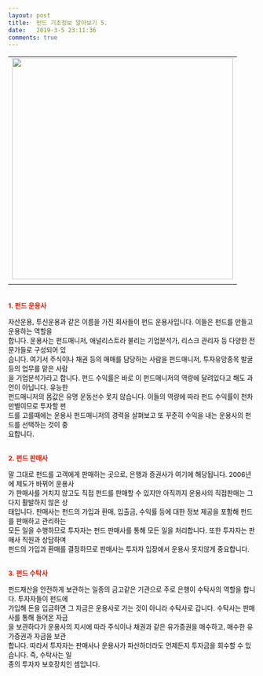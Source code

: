 ```yaml
---
layout: post
title:  펀드 기초정보 알아보기 5.
date:   2019-3-5 23:11:36
comments: true
---
```






<table width="100%"><tbody><tr><td align="middle"><div class="imageblock center" style="text-align: center; clear: both;"><span data-url="https://t1.daumcdn.net/cfile/tistory/190B9F1A4C04D5E11B?download" data-lightbox="lightbox"><img width="450" height="307" style="height: auto; cursor: pointer; max-width: 100%;" alt="" src="https://t1.daumcdn.net/cfile/tistory/190B9F1A4C04D5E11B" filename="cfile8.uf@190B9F1A4C04D5E11B6FA2.jpg" filemime=""></span></div></td></tr><tr><td align="middle"></td></tr></tbody></table><br><span style="font-size: 10pt;"><strong><font color="#e31600" face="b15874b614095e240b54cc90#c40c00"><span style="font-size: 10pt;">1.&nbsp;펀드 운용사</span></font></strong></span>
<p><font color="#000000"><span style="font-size: 10pt;"><strong></strong></span></font></p>
<p><span style="font-size: 10pt;"><font color="#000000" face="b15874b614095e240b54cc90#c40c00"><span style="font-size: 10pt;">자산운용, 투신운용과 같은 이름을 가진 회사들이 펀드 운용사입니다. 이들은 펀드를 만들고 운용하는 </span></font></span><span style="font-size: 10pt;"><font color="#000000" face="b15874b614095e240b54cc90#c40c00"><span style="font-size: 10pt;">역할을 <br></span><span style="font-size: 10pt;">합니다. 운용사는 펀드매니저, 애널리스트라 불리는 기업분석가, 리스크 관리자 등 다양한 전문가들</span></font></span><span style="font-size: 10pt;"><font color="#000000" face="b15874b614095e240b54cc90#c40c00"><span style="font-size: 10pt;">로 구성되어 있<br></span><span style="font-size: 10pt;">습니다. 여기서 주식이나 채권 등의 매매를 담당하는 사람을 펀드매니저, 투자유망종목 발굴 </span></font></span><span style="font-size: 10pt;"><font color="#000000" face="b15874b614095e240b54cc90#c40c00"><span style="font-size: 10pt;">등의 업무를 맡은 사</span><span style="font-size: 10pt;">람<br> 을 기업분석가라고 합니다. 펀드 수익률은 바로 이 펀드매니저의 역량에 달려있다고 </span></font></span><span style="font-size: 10pt;"><font color="#000000" face="b15874b614095e240b54cc90#c40c00"><span style="font-size: 10pt;">해도 과언이 아닙니다. 유능</span><span style="font-size: 10pt;">한 <br> 펀드매니저의 몸값은 유명 운동선수 못지 않습니다. 이들의 역량에 따라 펀드 </span></font></span><span style="font-size: 10pt;"><font color="#000000" face="b15874b614095e240b54cc90#c40c00"><span style="font-size: 10pt;">수익률이 천차만별이므로 투자할 </span><span style="font-size: 10pt;">펀<br> 드를 고를때에는 운용사 펀드매니저의 경력을 살펴보고 또 꾸준히 수익</span></font></span><span style="font-size: 10pt;"><font color="#000000" face="b15874b614095e240b54cc90#c40c00"><span style="font-size: 10pt;">을 내는 운용사의 펀드를 선택하는 것이 </span><span style="font-size: 10pt;">중<br> 요합니다.</span></font></span></p>
<p><span style="font-size: 10pt;"><strong><font face="b15874b614095e240b54cc90#c40c00"><span style="font-size: 10pt;"><br><span style="font-size: 10pt;"><font color="#e31600">2.&nbsp;펀드 판매사</font></span></span></font></strong></span></p>
<p><font color="#000000"><span style="font-size: 10pt;"><font face="b15874b614095e240b54cc90#c40c00"><span style="font-size: 10pt;">말 그대로 펀드를 고객에게 판매하는 곳으로, 은행과 증권사가 여기에 해당됩니다. 2006년에 제도가 바뀌어 </span></font></span></font><span style="font-size: 10pt;"><font color="#000000" face="b15874b614095e240b54cc90#c40c00"><span style="font-size: 10pt;">운용</span><span style="font-size: 10pt;">사<br> 가 판매사를 거치지 않고도 직접 펀드를 판매할 수 있지만 아직까지 운용사의 직접판매는 그다지 활</span></font></span><font face="b15874b614095e240b54cc90#c40c00"><span style="font-size: 10pt;"><font color="#000000"><span style="font-size: 10pt;">발</span></font></span><span style="font-size: 10pt;"><font color="#000000"><span style="font-size: 10pt;">하지 않은 </span><span style="font-size: 10pt;">상<br> 태입니다. </span></font></span></font><span style="font-size: 10pt;"><font color="#000000" face="b15874b614095e240b54cc90#c40c00"><span style="font-size: 10pt;">판매사는 펀드의 가입과 환매, 입출금, 수익률 등에 대한 정보 제공을 포함해 펀드를 판매하고 관리하</span><span style="font-size: 10pt;">는 <br> 모든 </span></font></span><span style="font-size: 10pt;"><font color="#000000" face="b15874b614095e240b54cc90#c40c00"><span style="font-size: 10pt;">일을 수행하므로 투자자는 펀드 판매사를 통해 모든 일을 처리합니다. 또한 투자자는 판매사 직원과 상담</span><span style="font-size: 10pt;">하</span></font></span><span style="font-size: 10pt;"><font face="b15874b614095e240b54cc90#c40c00"><span style="font-size: 10pt;"><font color="#000000"><span style="font-size: 10pt;">며 <br> 펀드의 가입과 환매를 결정하므로 판매사는 투자자 입장에서 운용사 못지않게 중요합니다. </span></font></span></font></span></p><font face="b15874b614095e240b54cc90#c40c00"><div class="autosourcing-stub"></div></font> <p><span style="font-size: 10pt;"><strong><font face="b15874b614095e240b54cc90#c40c00"><span style="font-size: 10pt;"><br><span style="font-size: 10pt;"><font color="#e31600">3.&nbsp;펀드 수탁사</font></span></span></font></strong></span></p>
<p></p>
<p><span style="font-size: 10pt;"><font color="#000000" face="b15874b614095e240b54cc90#c40c00"><span style="font-size: 10pt;">펀드재산을 안전하게 보관하는 일종의 금고같은 기관으로 주로 은행이 수탁사의 역할을 합니다. 투자자들이 </span></font></span><span style="font-size: 10pt;"><font color="#000000" face="b15874b614095e240b54cc90#c40c00"><span style="font-size: 10pt;">펀드</span><span style="font-size: 10pt;">에 <br> 가입해 돈을 입금하면 그 자금은 운용사로 가는 것이 아니라 수탁사로 갑니다. 수탁사는 판매사를 통</span></font></span><span style="font-size: 10pt;"><font color="#000000" face="b15874b614095e240b54cc90#c40c00"><span style="font-size: 10pt;">해 들어온 </span><span style="font-size: 10pt;">자금<br> 을 보관하다가 운용사의 지시에 따라 주식이나 채권과 같은 유가증권을 매수하고, 매수한 유</span></font></span><span style="font-size: 10pt;"><font color="#000000" face="b15874b614095e240b54cc90#c40c00"><span style="font-size: 10pt;">가증권과 자금을 </span><span style="font-size: 10pt;">보관<br> 합니다. 따라서 투자자는 판매사나 운용사가 파산하더라도 언제든지 투자금을 회수할 </span></font></span><span style="font-size: 10pt;"><font color="#000000" face="b15874b614095e240b54cc90#c40c00"><span style="font-size: 10pt;">수 있습니다. 즉, 수탁</span><span style="font-size: 10pt;">사는 일<br> 종의 투자자 보호장치인 셈입니다. </span></font></span></p>
